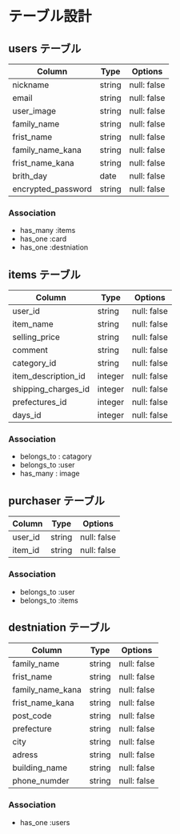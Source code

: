 # テーブル設計

## users テーブル

| Column             | Type   | Options     |
| -----------------  | ------ | ----------- |
| nickname           | string | null: false |
| email              | string | null: false |
| user_image         | string | null: false |
| family_name        | string | null: false |
| frist_name         | string | null: false |
| family_name_kana   | string | null: false |
| frist_name_kana    | string | null: false |
| brith_day          | date   | null: false |
| encrypted_password | string | null: false |

### Association

- has_many :items
- has_one :card
- has_one :destniation


## items テーブル

| Column               | Type    | Options     |
| ---------------      | ------  | ----------- |
| user_id              | string  | null: false |
| item_name            | string  | null: false |
| selling_price        | string  | null: false |
| comment              | string  | null: false |
| category_id          | string  | null: false |
|  item_description_id | integer | null: false |
| shipping_charges_id  | integer | null: false |
| prefectures_id       | integer | null: false |
| days_id              | integer | null: false |

### Association

- belongs_to : catagory
- belongs_to :user
- has_many : image


## purchaser テーブル

| Column               | Type    | Options     |
| ---------------      | ------  | ----------- |
| user_id              | string  | null: false |
| item_id              | string  | null: false |

### Association
- belongs_to :user
- belongs_to :items


## destniation テーブル

| Column           | Type   | Options     |
| ---------------  | ------ | ----------- |
| family_name      | string | null: false |
| frist_name       | string | null: false |
| family_name_kana | string | null: false |
| frist_name_kana  | string | null: false |
| post_code        | string | null: false |
| prefecture       | string | null: false |
| city             | string | null: false |
| adress           | string | null: false |
| building_name    | string | null: false |
| phone_numder     | string | null: false |

### Association

- has_one :users
